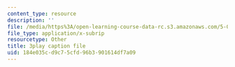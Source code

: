 ```yaml
---
content_type: resource
description: ''
file: /media/https%3A/open-learning-course-data-rc.s3.amazonaws.com/5-07sc-biological-chemistry-i-fall-2013/184e035cd9c75cfd96b3901614df7a09_bmnKAp3EZ5o.vtt
file_type: application/x-subrip
resourcetype: Other
title: 3play caption file
uid: 184e035c-d9c7-5cfd-96b3-901614df7a09
---
```


